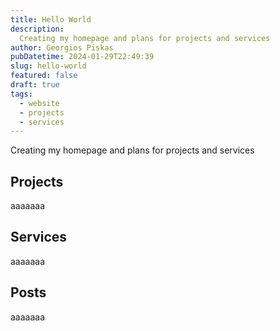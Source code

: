```yaml
---
title: Hello World
description:
  Creating my homepage and plans for projects and services
author: Georgios Piskas
pubDatetime: 2024-01-29T22:49:39
slug: hello-world
featured: false
draft: true
tags:
  - website
  - projects
  - services
---
```


Creating my homepage and plans for projects and services

## Projects
aaaaaaa
## Services
aaaaaaa
## Posts
aaaaaaa